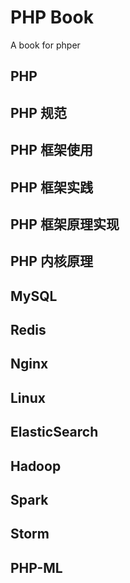 # PHP Book
A book for phper

## PHP
## PHP 规范
## PHP 框架使用
## PHP 框架实践
## PHP 框架原理实现
## PHP 内核原理
## MySQL
## Redis
## Nginx
## Linux
## ElasticSearch
## Hadoop
## Spark
## Storm
## PHP-ML
